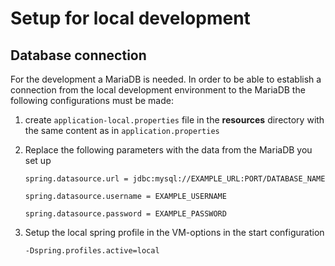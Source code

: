 # Setup for local development

## Database connection
For the development a MariaDB is needed.
In order to be able to establish a connection from the 
local development environment to the MariaDB the following 
configurations must be made:
1. create `application-local.properties` file in the **resources** directory with the same 
content as in `application.properties`


2. Replace the following parameters with the data from the MariaDB you set up

   `spring.datasource.url = jdbc:mysql://EXAMPLE_URL:PORT/DATABASE_NAME`

   `spring.datasource.username = EXAMPLE_USERNAME`

   `spring.datasource.password = EXAMPLE_PASSWORD`


3. Setup the local spring profile in the VM-options in the start configuration

   `-Dspring.profiles.active=local`